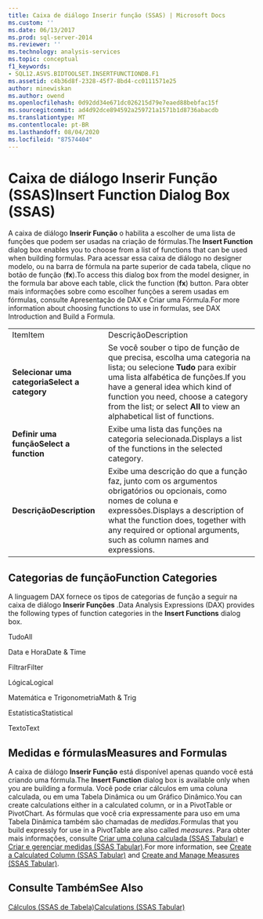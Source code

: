 ```yaml
---
title: Caixa de diálogo Inserir função (SSAS) | Microsoft Docs
ms.custom: ''
ms.date: 06/13/2017
ms.prod: sql-server-2014
ms.reviewer: ''
ms.technology: analysis-services
ms.topic: conceptual
f1_keywords:
- SQL12.ASVS.BIDTOOLSET.INSERTFUNCTIONDB.F1
ms.assetid: c4b36d8f-2328-45f7-8bd4-cc0111571e25
author: minewiskan
ms.author: owend
ms.openlocfilehash: 0d92dd34e671dc026215d79e7eaed88bebfac15f
ms.sourcegitcommit: ad4d92dce894592a259721a1571b1d8736abacdb
ms.translationtype: MT
ms.contentlocale: pt-BR
ms.lasthandoff: 08/04/2020
ms.locfileid: "87574404"
---
```

# <a name="insert-function-dialog-box-ssas"></a><span data-ttu-id="8e847-102">Caixa de diálogo Inserir Função (SSAS)</span><span class="sxs-lookup"><span data-stu-id="8e847-102">Insert Function Dialog Box (SSAS)</span></span>
  <span data-ttu-id="8e847-103">A caixa de diálogo **Inserir Função** o habilita a escolher de uma lista de funções que podem ser usadas na criação de fórmulas.</span><span class="sxs-lookup"><span data-stu-id="8e847-103">The **Insert Function** dialog box enables you to choose from a list of functions that can be used when building formulas.</span></span> <span data-ttu-id="8e847-104">Para acessar essa caixa de diálogo no designer modelo, ou na barra de fórmula na parte superior de cada tabela, clique no botão de função (**fx**).</span><span class="sxs-lookup"><span data-stu-id="8e847-104">To access this dialog box from the model designer, in the formula bar above each table, click the function (**fx**) button.</span></span> <span data-ttu-id="8e847-105">Para obter mais informações sobre como escolher funções a serem usadas em fórmulas, consulte Apresentação de DAX e Criar uma Fórmula.</span><span class="sxs-lookup"><span data-stu-id="8e847-105">For more information about choosing functions to use in formulas, see DAX Introduction and Build a Formula.</span></span>  
  
|||  
|-|-|  
|<span data-ttu-id="8e847-106">Item</span><span class="sxs-lookup"><span data-stu-id="8e847-106">Item</span></span>|<span data-ttu-id="8e847-107">Descrição</span><span class="sxs-lookup"><span data-stu-id="8e847-107">Description</span></span>|  
|<span data-ttu-id="8e847-108">**Selecionar uma categoria**</span><span class="sxs-lookup"><span data-stu-id="8e847-108">**Select a category**</span></span>|<span data-ttu-id="8e847-109">Se você souber o tipo de função de que precisa, escolha uma categoria na lista; ou selecione **Tudo** para exibir uma lista alfabética de funções.</span><span class="sxs-lookup"><span data-stu-id="8e847-109">If you have a general idea which kind of function you need, choose a category from the list; or select **All** to view an alphabetical list of functions.</span></span>|  
|<span data-ttu-id="8e847-110">**Definir uma função**</span><span class="sxs-lookup"><span data-stu-id="8e847-110">**Select a function**</span></span>|<span data-ttu-id="8e847-111">Exibe uma lista das funções na categoria selecionada.</span><span class="sxs-lookup"><span data-stu-id="8e847-111">Displays a list of the functions in the selected category.</span></span>|  
|<span data-ttu-id="8e847-112">**Descrição**</span><span class="sxs-lookup"><span data-stu-id="8e847-112">**Description**</span></span>|<span data-ttu-id="8e847-113">Exibe uma descrição do que a função faz, junto com os argumentos obrigatórios ou opcionais, como nomes de coluna e expressões.</span><span class="sxs-lookup"><span data-stu-id="8e847-113">Displays a description of what the function does, together with any required or optional arguments, such as column names and expressions.</span></span>|  
  
## <a name="function-categories"></a><span data-ttu-id="8e847-114">Categorias de função</span><span class="sxs-lookup"><span data-stu-id="8e847-114">Function Categories</span></span>  
 <span data-ttu-id="8e847-115">A linguagem DAX fornece os tipos de categorias de função a seguir na caixa de diálogo **Inserir Funções** .</span><span class="sxs-lookup"><span data-stu-id="8e847-115">Data Analysis Expressions (DAX) provides the following types of function categories in the **Insert Functions** dialog box.</span></span>  
  
 <span data-ttu-id="8e847-116">Tudo</span><span class="sxs-lookup"><span data-stu-id="8e847-116">All</span></span>  
  
 <span data-ttu-id="8e847-117">Data e Hora</span><span class="sxs-lookup"><span data-stu-id="8e847-117">Date & Time</span></span>  
  
 <span data-ttu-id="8e847-118">Filtrar</span><span class="sxs-lookup"><span data-stu-id="8e847-118">Filter</span></span>  
  
 <span data-ttu-id="8e847-119">Lógica</span><span class="sxs-lookup"><span data-stu-id="8e847-119">Logical</span></span>  
  
 <span data-ttu-id="8e847-120">Matemática e Trigonometria</span><span class="sxs-lookup"><span data-stu-id="8e847-120">Math & Trig</span></span>  
  
 <span data-ttu-id="8e847-121">Estatística</span><span class="sxs-lookup"><span data-stu-id="8e847-121">Statistical</span></span>  
  
 <span data-ttu-id="8e847-122">Texto</span><span class="sxs-lookup"><span data-stu-id="8e847-122">Text</span></span>  
  
## <a name="measures-and-formulas"></a><span data-ttu-id="8e847-123">Medidas e fórmulas</span><span class="sxs-lookup"><span data-stu-id="8e847-123">Measures and Formulas</span></span>  
 <span data-ttu-id="8e847-124">A caixa de diálogo **Inserir Função** está disponível apenas quando você está criando uma fórmula.</span><span class="sxs-lookup"><span data-stu-id="8e847-124">The **Insert Function** dialog box is available only when you are building a formula.</span></span> <span data-ttu-id="8e847-125">Você pode criar cálculos em uma coluna calculada, ou em uma Tabela Dinâmica ou um Gráfico Dinâmico.</span><span class="sxs-lookup"><span data-stu-id="8e847-125">You can create calculations either in a calculated column, or in a PivotTable or PivotChart.</span></span> <span data-ttu-id="8e847-126">As fórmulas que você cria expressamente para uso em uma Tabela Dinâmica também são chamadas de *medidas*.</span><span class="sxs-lookup"><span data-stu-id="8e847-126">Formulas that you build expressly for use in a PivotTable are also called *measures*.</span></span> <span data-ttu-id="8e847-127">Para obter mais informações, consulte [Criar uma coluna calculada &#40;SSAS Tabular&#41;](tabular-models/ssas-calculated-columns-create-a-calculated-column.md) e [Criar e gerenciar medidas &#40;SSAS Tabular&#41;](tabular-models/measures-ssas-tabular.md).</span><span class="sxs-lookup"><span data-stu-id="8e847-127">For more information, see [Create a Calculated Column &#40;SSAS Tabular&#41;](tabular-models/ssas-calculated-columns-create-a-calculated-column.md) and [Create and Manage Measures &#40;SSAS Tabular&#41;](tabular-models/measures-ssas-tabular.md).</span></span>  
  
## <a name="see-also"></a><span data-ttu-id="8e847-128">Consulte Também</span><span class="sxs-lookup"><span data-stu-id="8e847-128">See Also</span></span>  
 [<span data-ttu-id="8e847-129">Cálculos &#40;SSAS de Tabela&#41;</span><span class="sxs-lookup"><span data-stu-id="8e847-129">Calculations &#40;SSAS Tabular&#41;</span></span>](tabular-models/calculations-ssas-tabular.md)  
  
  
